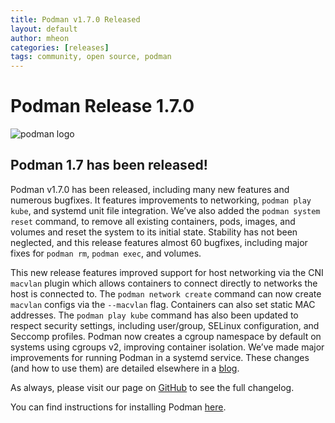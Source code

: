 ```yaml
---
title: Podman v1.7.0 Released
layout: default
author: mheon
categories: [releases]
tags: community, open source, podman
---
```


# Podman Release 1.7.0

![podman logo](https://podman.io/images/podman.svg)

## Podman 1.7 has been released!

Podman v1.7.0 has been released, including many new features and numerous bugfixes. It features improvements to networking, `podman play kube`, and systemd unit file integration. We’ve also added the `podman system reset` command, to remove all existing containers, pods, images, and volumes and reset the system to its initial state. Stability has not been neglected, and this release features almost 60 bugfixes, including major fixes for `podman rm`, `podman exec`, and volumes.

<!--readmore-->

This new release features improved support for host networking via the CNI `macvlan` plugin which allows containers to connect directly to networks the host is connected to. The `podman network create` command can now create `macvlan` configs via the `--macvlan` flag. Containers can also set static MAC addresses. The `podman play kube` command has also been updated to respect security settings, including user/group, SELinux configuration, and Seccomp profiles. Podman now creates a cgroup namespace by default on systems using cgroups v2, improving container isolation. We’ve made major improvements for running Podman in a systemd service. These changes (and how to use them) are detailed elsewhere in a [blog](https://www.redhat.com/sysadmin/podman-shareable-systemd-services).

As always, please visit our page on [GitHub](https://github.com/containers/podman/blob/main/RELEASE_NOTES.md) to see the full changelog.

You can find instructions for installing Podman [here](https://github.com/containers/podman/blob/main/install.md).

